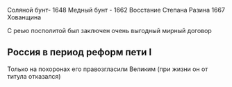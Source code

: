 Соляной бунт- 1648
Медный бунт - 1662 
Восстание Степана Разина 1667
Хованщина 

С реью посполитой был заключен очень выгодный мирный договор

## Россия в период реформ пети I 

Только на похоронах его правозгласили Великим (при жизни он от титула отказался)